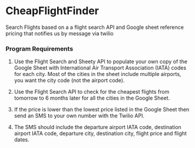 # CheapFlightFinder
Search Flights based on a a flight search API and Google sheet reference pricing that notifies us by message via twilio


### Program Requirements
1. Use the Flight Search and Sheety API to populate your own copy of the Google Sheet with International Air Transport Association (IATA) codes for each city. Most of the cities in the sheet include multiple airports, you want the city code (not the airport code).

2. Use the Flight Search API to check for the cheapest flights from tomorrow to 6 months later for all the cities in the Google Sheet.

3. If the price is lower than the lowest price listed in the Google Sheet then send an SMS to your own number with the Twilio API.

4. The SMS should include the departure airport IATA code, destination airport IATA code, departure city, destination city, flight price and flight dates.
